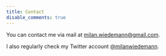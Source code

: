 ```yaml
---
title: Contact
disable_comments: true
---
```


You can contact me via mail at [milan.wiedemann@gmail.com](mailto:milan.wiedemann@gmail.com). 

I also regularly check my Twitter account [@milanwiedemann](https://twitter.com/milanwiedemann).
